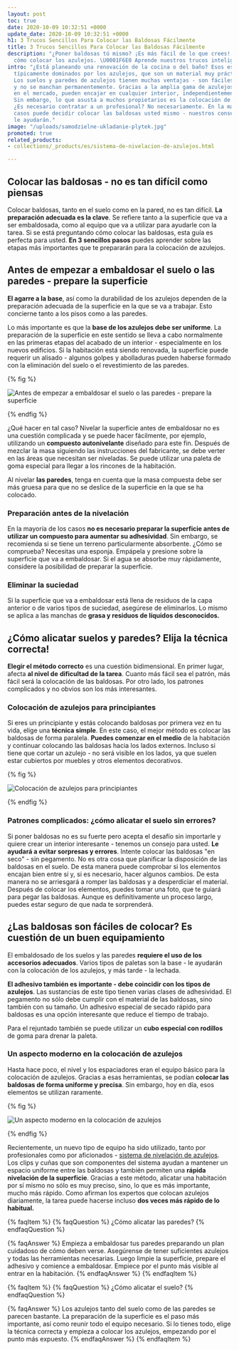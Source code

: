 ```yaml
---
layout: post
toc: true
date: 2020-10-09 10:32:51 +0000
update_date: 2020-10-09 10:32:51 +0000
h1: 3 Trucos Sencillos Para Colocar las Baldosas Fácilmente
title: 3 Trucos Sencillos Para Colocar las Baldosas Fácilmente
description: "¿Poner baldosas tú mismo? ¡Es más fácil de lo que crees! ➡️ Comprueba
  cómo colocar los azulejos. \U0001F6E0️ Aprende nuestros trucos inteligentes."
intro: "¿Está planeando una renovación de la cocina o del baño? Esos espacios están
  típicamente dominados por los azulejos, que son un material muy práctico y duradero.
  Los suelos y paredes de azulejos tienen muchas ventajas - son fáciles de limpiar
  y no se manchan permanentemente. Gracias a la amplia gama de azulejos disponibles
  en el mercado, pueden encajar en cualquier interior, independientemente de su estilo.
  Sin embargo, lo que asusta a muchos propietarios es la colocación de las baldosas.
  ¿Es necesario contratar a un profesional? No necesariamente. En la mayoría de los
  casos puede decidir colocar las baldosas usted mismo - nuestros consejos y trucos
  le ayudarán."
image: "/uploads/samodzielne-ukladanie-plytek.jpg"
promoted: true
related_products:
- collections/_products/es/sistema-de-nivelacion-de-azulejos.html

---
```

## Colocar las baldosas - no es tan difícil como piensas

Colocar baldosas, tanto en el suelo como en la pared, no es tan difícil. **La preparación adecuada es la clave**. Se refiere tanto a la superficie que va a ser embaldosada, como al equipo que va a utilizar para ayudarle con la tarea. Si se está preguntando cómo colocar las baldosas, esta guía es perfecta para usted. **En 3 sencillos pasos** puedes aprender sobre las etapas más importantes que te prepararán para la colocación de azulejos.

## Antes de empezar a embaldosar el suelo o las paredes - prepare la superficie

**El agarre a la base**, así como la durabilidad de los azulejos dependen de la preparación adecuada de la superficie en la que se va a trabajar. Esto concierne tanto a los pisos como a las paredes.

Lo más importante es que la **base de los azulejos debe ser uniforme**. La preparación de la superficie en este sentido se lleva a cabo normalmente en las primeras etapas del acabado de un interior - especialmente en los nuevos edificios. Si la habitación está siendo renovada, la superficie puede requerir un alisado - algunos golpes y abolladuras pueden haberse formado con la eliminación del suelo o el revestimiento de las paredes.

{% fig %}

![Antes de empezar a embaldosar el suelo o las paredes - prepare la superficie](/uploads/ukladanie-plytek-sprzatanie.jpg "Antes de empezar a embaldosar el suelo o las paredes - prepare la superficie")

{% endfig %}

¿Qué hacer en tal caso? Nivelar la superficie antes de embaldosar no es una cuestión complicada y se puede hacer fácilmente, por ejemplo, utilizando un **compuesto autonivelante** diseñado para este fin. Después de mezclar la masa siguiendo las instrucciones del fabricante, se debe verter en las áreas que necesitan ser niveladas. Se puede utilizar una paleta de goma especial para llegar a los rincones de la habitación.

Al nivelar **las paredes**, tenga en cuenta que la masa compuesta debe ser más gruesa para que no se deslice de la superficie en la que se ha colocado.

### Preparación antes de la nivelación

En la mayoría de los casos **no es necesario preparar la superficie antes de utilizar un compuesto para aumentar su adhesividad**. Sin embargo, se recomienda si se tiene un terreno particularmente absorbente. ¿Cómo se comprueba? Necesitas una esponja. Empápela y presione sobre la superficie que va a embaldosar. Si el agua se absorbe muy rápidamente, considere la posibilidad de preparar la superficie.

### Eliminar la suciedad

Si la superficie que va a embaldosar está llena de residuos de la capa anterior o de varios tipos de suciedad, asegúrese de eliminarlos. Lo mismo se aplica a las manchas de **grasa y residuos de líquidos desconocidos.**

## ¿Cómo alicatar suelos y paredes? Elija la técnica correcta!

**Elegir el método correcto** es una cuestión bidimensional. En primer lugar, afecta **al nivel de** **dificultad de la tarea**. Cuanto más fácil sea el patrón, más fácil será la colocación de las baldosas. Por otro lado, los patrones complicados y no obvios son los más interesantes.

### Colocación de azulejos para principiantes

Si eres un principiante y estás colocando baldosas por primera vez en tu vida, elige una **técnica simple**. En este caso, el mejor método es colocar las baldosas de forma paralela. **Puedes comenzar en el medio** de la habitación y continuar colocando las baldosas hacia los lados externos. Incluso si tiene que cortar un azulejo - no será visible en los lados, ya que suelen estar cubiertos por muebles y otros elementos decorativos.

{% fig %}

![Colocación de azulejos para principiantes](/uploads/samodzielne-ukladanie-plytek-1.jpg "Colocación de azulejos para principiantes")

{% endfig %}

### Patrones complicados: ¿cómo alicatar el suelo sin errores?

Si poner baldosas no es su fuerte pero acepta el desafío sin importarle y quiere crear un interior interesante - tenemos un consejo para usted. **Le ayudará a evitar sorpresas y errores**. Intente colocar las baldosas "en seco" - sin pegamento. No es otra cosa que planificar la disposición de las baldosas en el suelo. De esta manera puede comprobar si los elementos encajan bien entre sí y, si es necesario, hacer algunos cambios. De esta manera no se arriesgará a romper las baldosas y a desperdiciar el material. Después de colocar los elementos, puedes tomar una foto, que te guiará para pegar las baldosas. Aunque es definitivamente un proceso largo, puedes estar seguro de que nada te sorprenderá.

## ¿Las baldosas son fáciles de colocar? Es cuestión de un buen equipamiento

El embaldosado de los suelos y las paredes **requiere el uso de los accesorios adecuados**. Varios tipos de paletas son la base - le ayudarán con la colocación de los azulejos, y más tarde - la lechada.

**El adhesivo también es importante - debe coincidir con los tipos de azulejos**. Las sustancias de este tipo tienen varias clases de adhesividad. El pegamento no sólo debe cumplir con el material de las baldosas, sino también con su tamaño. Un adhesivo especial de secado rápido para baldosas es una opción interesante que reduce el tiempo de trabajo.

Para el rejuntado también se puede utilizar un **cubo especial con rodillos** de goma para drenar la paleta.

### Un aspecto moderno en la colocación de azulejos

Hasta hace poco, el nivel y los espaciadores eran el equipo básico para la colocación de azulejos. Gracias a esas herramientas, se podían **colocar las baldosas de forma uniforme y precisa**. Sin embargo, hoy en día, esos elementos se utilizan raramente.

{% fig %}

![Un aspecto moderno en la colocación de azulejos](/uploads/samodzielne-ukladanie-plytek-2.jpg "Un aspecto moderno en la colocación de azulejos")

{% endfig %}

Recientemente, un nuevo tipo de equipo ha sido utilizado, tanto por profesionales como por aficionados - [sistema de nivelación de azulejos](). Los clips y cuñas que son componentes del sistema ayudan a mantener un espacio uniforme entre las baldosas y también permiten una **rápida nivelación de la superficie**. Gracias a este método, alicatar una habitación por sí mismo no sólo es muy preciso, sino, lo que es más importante, mucho más rápido. Como afirman los expertos que colocan azulejos diariamente, la tarea puede hacerse incluso **dos veces más rápido de lo habitual.**

{% faqItem %}
{% faqQuestion %}
¿Cómo alicatar las paredes?
{% endfaqQuestion %}

{% faqAnswer %}
Empieza a embaldosar tus paredes preparando un plan cuidadoso de cómo deben verse. Asegúrense de tener suficientes azulejos y todas las herramientas necesarias. Luego limpie la superficie, prepare el adhesivo y comience a embaldosar. Empiece por el punto más visible al entrar en la habitación.
{% endfaqAnswer %}
{% endfaqItem %}

{% faqItem %}
{% faqQuestion %}
¿Cómo alicatar el suelo?
{% endfaqQuestion %}

{% faqAnswer %}
Los azulejos tanto del suelo como de las paredes se parecen bastante. La preparación de la superficie es el paso más importante, así como reunir todo el equipo necesario. Si lo tienes todo, elige la técnica correcta y empieza a colocar los azulejos, empezando por el punto más expuesto.
{% endfaqAnswer %}
{% endfaqItem %}